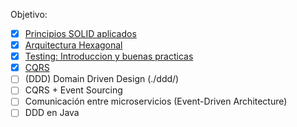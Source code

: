 Objetivo:

- [x] [Principios SOLID aplicados](./principios_solid_aplicados/)
- [x] [Arquitectura Hexagonal](./arquitectura_hexagonal/)
- [x] [Testing: Introduccion y buenas practicas](./testing_intro_y_buenas_practicas/)
- [x] [CQRS](./cqrs/)
- [ ] (DDD) Domain Driven Design (./ddd/)
- [ ] CQRS + Event Sourcing
- [ ] Comunicación entre microservicios (Event-Driven Architecture)
- [ ] DDD en Java
